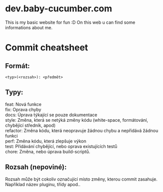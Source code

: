 # dev.baby-cucumber.com

This is my basic website for fun :D
On this web u can find some informations about me.


# Commit cheatsheet

## Formát:<br>
`
<typ>(<rozsah>): <předmět>
`

## Typy: <br>
feat: Nová funkce<br>
fix: Oprava chyby<br>
docs: Úprava týkající se pouze dokumentace<br>
style: Změna, která se netýká změny kódu (white-space, formátování, chybějící středník, apod)<br>
refactor: Změna kódu, která neopravuje žádnou chybu a nepřidává žádnou funkci<br>
perf: Změna kódu, která zlepšuje výkon<br>
test: Přidávání chybějící, nebo oprava existujících testů<br>
chore: Změna, nebo úprava build-scriptů.<br>


## Rozsah (nepoviné): <br>
Rozsah může být cokoliv označující místo změny, kterou commit zasahuje. <br>
Například název pluginu, třídy apod..
